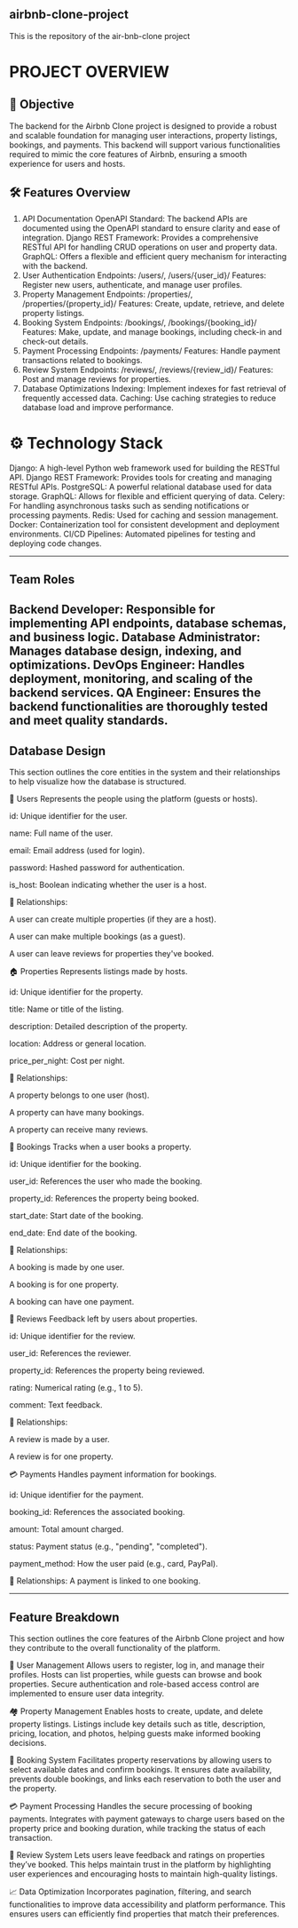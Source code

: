 ## airbnb-clone-project
This is the repository of the air-bnb-clone project

# PROJECT OVERVIEW

## 🚀 Objective
The backend for the Airbnb Clone project is designed to provide a robust and scalable foundation for managing user interactions, property listings, bookings, and payments. This backend will support various functionalities required to mimic the core features of Airbnb, ensuring a smooth experience for users and hosts.

## 🛠️ Features Overview
1. API Documentation
OpenAPI Standard: The backend APIs are documented using the OpenAPI standard to ensure clarity and ease of integration.
Django REST Framework: Provides a comprehensive RESTful API for handling CRUD operations on user and property data.
GraphQL: Offers a flexible and efficient query mechanism for interacting with the backend.
2. User Authentication
Endpoints: /users/, /users/{user_id}/
Features: Register new users, authenticate, and manage user profiles.
3. Property Management
Endpoints: /properties/, /properties/{property_id}/
Features: Create, update, retrieve, and delete property listings.
4. Booking System
Endpoints: /bookings/, /bookings/{booking_id}/
Features: Make, update, and manage bookings, including check-in and check-out details.
5. Payment Processing
Endpoints: /payments/
Features: Handle payment transactions related to bookings.
6. Review System
Endpoints: /reviews/, /reviews/{review_id}/
Features: Post and manage reviews for properties.
7. Database Optimizations
Indexing: Implement indexes for fast retrieval of frequently accessed data.
Caching: Use caching strategies to reduce database load and improve performance.

#  ⚙️ Technology Stack
Django: A high-level Python web framework used for building the RESTful API.
Django REST Framework: Provides tools for creating and managing RESTful APIs.
PostgreSQL: A powerful relational database used for data storage.
GraphQL: Allows for flexible and efficient querying of data.
Celery: For handling asynchronous tasks such as sending notifications or processing payments.
Redis: Used for caching and session management.
Docker: Containerization tool for consistent development and deployment environments.
CI/CD Pipelines: Automated pipelines for testing and deploying code changes.


---
##  Team Roles
Backend Developer: Responsible for implementing API endpoints, database schemas, and business logic. Database Administrator: Manages database design, indexing, and optimizations. DevOps Engineer: Handles deployment, monitoring, and scaling of the backend services. QA Engineer: Ensures the backend functionalities are thoroughly tested and meet quality standards.
---

##  Database Design 
This section outlines the core entities in the system and their relationships to help visualize how the database is structured.

🧑 Users Represents the people using the platform (guests or hosts).

id: Unique identifier for the user.

name: Full name of the user.

email: Email address (used for login).

password: Hashed password for authentication.

is_host: Boolean indicating whether the user is a host.

📌 Relationships:

A user can create multiple properties (if they are a host).

A user can make multiple bookings (as a guest).

A user can leave reviews for properties they've booked.

🏠 Properties Represents listings made by hosts.

id: Unique identifier for the property.

title: Name or title of the listing.

description: Detailed description of the property.

location: Address or general location.

price_per_night: Cost per night.

📌 Relationships:

A property belongs to one user (host).

A property can have many bookings.

A property can receive many reviews.

📅 Bookings Tracks when a user books a property.

id: Unique identifier for the booking.

user_id: References the user who made the booking.

property_id: References the property being booked.

start_date: Start date of the booking.

end_date: End date of the booking.

📌 Relationships:

A booking is made by one user.

A booking is for one property.

A booking can have one payment.

📝 Reviews Feedback left by users about properties.

id: Unique identifier for the review.

user_id: References the reviewer.

property_id: References the property being reviewed.

rating: Numerical rating (e.g., 1 to 5).

comment: Text feedback.

📌 Relationships:

A review is made by a user.

A review is for one property.

💳 Payments Handles payment information for bookings.

id: Unique identifier for the payment.

booking_id: References the associated booking.

amount: Total amount charged.

status: Payment status (e.g., "pending", "completed").

payment_method: How the user paid (e.g., card, PayPal).

📌 Relationships:
A payment is linked to one booking. 

---

## Feature Breakdown
This section outlines the core features of the Airbnb Clone project and how they contribute to the overall functionality of the platform.

👤 User Management Allows users to register, log in, and manage their profiles. Hosts can list properties, while guests can browse and book properties. Secure authentication and role-based access control are implemented to ensure user data integrity.

🏘️ Property Management Enables hosts to create, update, and delete property listings. Listings include key details such as title, description, pricing, location, and photos, helping guests make informed booking decisions.

📅 Booking System Facilitates property reservations by allowing users to select available dates and confirm bookings. It ensures date availability, prevents double bookings, and links each reservation to both the user and the property.

💳 Payment Processing Handles the secure processing of booking payments. Integrates with payment gateways to charge users based on the property price and booking duration, while tracking the status of each transaction.

📝 Review System Lets users leave feedback and ratings on properties they’ve booked. This helps maintain trust in the platform by highlighting user experiences and encouraging hosts to maintain high-quality listings.

📈 Data Optimization Incorporates pagination, filtering, and search functionalities to improve data accessibility and platform performance. This ensures users can efficiently find properties that match their preferences.